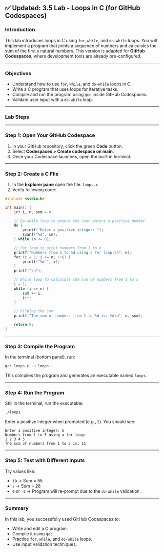 ## ✅ Updated: 3.5 Lab - Loops in C (for GitHub Codespaces)

### **Introduction**

This lab introduces loops in C using `for`, `while`, and `do-while` loops. You will implement a program that prints a sequence of numbers and calculates the sum of the first `n` natural numbers. This version is adapted for **GitHub Codespaces**, where development tools are already pre-configured.

---

### **Objectives**

* Understand how to use `for`, `while`, and `do-while` loops in C.
* Write a C program that uses loops for iterative tasks.
* Compile and run the program using `gcc` inside GitHub Codespaces.
* Validate user input with a `do-while` loop.

---

### **Lab Steps**

---

### **Step 1: Open Your GitHub Codespace**

1. In your GitHub repository, click the green **Code** button.
2. Select **Codespaces > Create codespace on main**.
3. Once your Codespace launches, open the built-in terminal.

---

### **Step 2: Create a C File**

1. In the **Explorer pane** open the file: `loops.c`
3. Verify following code:

```c
#include <stdio.h>

int main() {
    int i, n, sum = 0;

    // Do-while loop to ensure the user enters a positive number
    do {
        printf("Enter a positive integer: ");
        scanf("%d", &n);
    } while (n <= 0);

    // For loop to print numbers from 1 to n
    printf("Numbers from 1 to %d using a for loop:\n", n);
    for (i = 1; i <= n; ++i) {
        printf("%d ", i);
    }
    printf("\n");

    // While loop to calculate the sum of numbers from 1 to n
    i = 1;
    while (i <= n) {
        sum += i;
        i++;
    }

    // Display the sum
    printf("The sum of numbers from 1 to %d is: %d\n", n, sum);

    return 0;
}
```

---

### **Step 3: Compile the Program**

In the terminal (bottom panel), run:

```bash
gcc loops.c -o loops
```

This compiles the program and generates an executable named `loops`.

---

### **Step 4: Run the Program**

Still in the terminal, run the executable:

```bash
./loops
```

Enter a positive integer when prompted (e.g., `5`). You should see:

```
Enter a positive integer: 5
Numbers from 1 to 5 using a for loop:
1 2 3 4 5 
The sum of numbers from 1 to 5 is: 15
```

---

### **Step 5: Test with Different Inputs**

Try values like:

* `10` → Sum = 55
* `7` → Sum = 28
* `0` or `-3` → Program will re-prompt due to the `do-while` validation.

---

### **Summary**

In this lab, you successfully used GitHub Codespaces to:

* Write and edit a C program.
* Compile it using `gcc`.
* Practice `for`, `while`, and `do-while` loops.
* Use input validation techniques.


